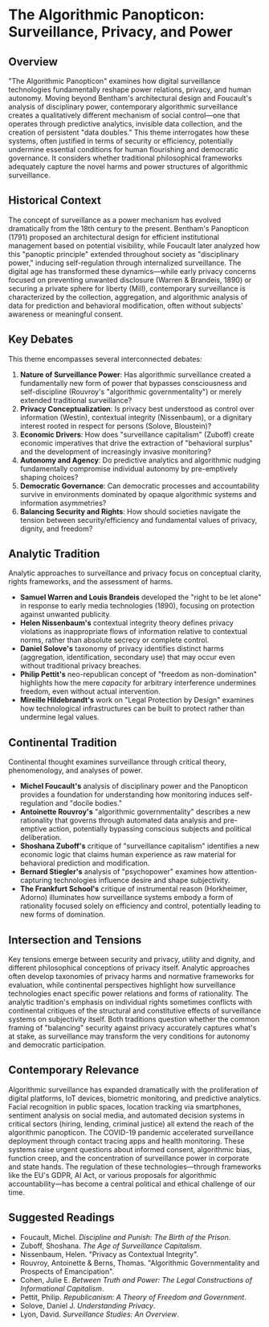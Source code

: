 # The Algorithmic Panopticon: Surveillance, Privacy, and Power

## Overview

"The Algorithmic Panopticon" examines how digital surveillance technologies fundamentally reshape power relations, privacy, and human autonomy. Moving beyond Bentham's architectural design and Foucault's analysis of disciplinary power, contemporary algorithmic surveillance creates a qualitatively different mechanism of social control—one that operates through predictive analytics, invisible data collection, and the creation of persistent "data doubles." This theme interrogates how these systems, often justified in terms of security or efficiency, potentially undermine essential conditions for human flourishing and democratic governance. It considers whether traditional philosophical frameworks adequately capture the novel harms and power structures of algorithmic surveillance.

## Historical Context

The concept of surveillance as a power mechanism has evolved dramatically from the 18th century to the present. Bentham's Panopticon (1791) proposed an architectural design for efficient institutional management based on potential visibility, while Foucault later analyzed how this "panoptic principle" extended throughout society as "disciplinary power," inducing self-regulation through internalized surveillance. The digital age has transformed these dynamics—while early privacy concerns focused on preventing unwanted disclosure (Warren & Brandeis, 1890) or securing a private sphere for liberty (Mill), contemporary surveillance is characterized by the collection, aggregation, and algorithmic analysis of data for prediction and behavioral modification, often without subjects' awareness or meaningful consent.

## Key Debates

This theme encompasses several interconnected debates:

1. **Nature of Surveillance Power**: Has algorithmic surveillance created a fundamentally new form of power that bypasses consciousness and self-discipline (Rouvroy's "algorithmic governmentality") or merely extended traditional surveillance?
2. **Privacy Conceptualization**: Is privacy best understood as control over information (Westin), contextual integrity (Nissenbaum), or a dignitary interest rooted in respect for persons (Solove, Bloustein)?
3. **Economic Drivers**: How does "surveillance capitalism" (Zuboff) create economic imperatives that drive the extraction of "behavioral surplus" and the development of increasingly invasive monitoring?
4. **Autonomy and Agency**: Do predictive analytics and algorithmic nudging fundamentally compromise individual autonomy by pre-emptively shaping choices?
5. **Democratic Governance**: Can democratic processes and accountability survive in environments dominated by opaque algorithmic systems and information asymmetries?
6. **Balancing Security and Rights**: How should societies navigate the tension between security/efficiency and fundamental values of privacy, dignity, and freedom?

## Analytic Tradition

Analytic approaches to surveillance and privacy focus on conceptual clarity, rights frameworks, and the assessment of harms.

* **Samuel Warren and Louis Brandeis** developed the "right to be let alone" in response to early media technologies (1890), focusing on protection against unwanted publicity.
* **Helen Nissenbaum's** contextual integrity theory defines privacy violations as inappropriate flows of information relative to contextual norms, rather than absolute secrecy or complete control.
* **Daniel Solove's** taxonomy of privacy identifies distinct harms (aggregation, identification, secondary use) that may occur even without traditional privacy breaches.
* **Philip Pettit's** neo-republican concept of "freedom as non-domination" highlights how the mere *capacity* for arbitrary interference undermines freedom, even without actual intervention.
* **Mireille Hildebrandt's** work on "Legal Protection by Design" examines how technological infrastructures can be built to protect rather than undermine legal values.

## Continental Tradition

Continental thought examines surveillance through critical theory, phenomenology, and analyses of power.

* **Michel Foucault's** analysis of disciplinary power and the Panopticon provides a foundation for understanding how monitoring induces self-regulation and "docile bodies."
* **Antoinette Rouvroy's** "algorithmic governmentality" describes a new rationality that governs through automated data analysis and pre-emptive action, potentially bypassing conscious subjects and political deliberation.
* **Shoshana Zuboff's** critique of "surveillance capitalism" identifies a new economic logic that claims human experience as raw material for behavioral prediction and modification.
* **Bernard Stiegler's** analysis of "psychopower" examines how attention-capturing technologies influence desire and shape subjectivity.
* **The Frankfurt School's** critique of instrumental reason (Horkheimer, Adorno) illuminates how surveillance systems embody a form of rationality focused solely on efficiency and control, potentially leading to new forms of domination.

## Intersection and Tensions

Key tensions emerge between security and privacy, utility and dignity, and different philosophical conceptions of privacy itself. Analytic approaches often develop taxonomies of privacy harms and normative frameworks for evaluation, while continental perspectives highlight how surveillance technologies enact specific power relations and forms of rationality. The analytic tradition's emphasis on individual rights sometimes conflicts with continental critiques of the structural and constitutive effects of surveillance systems on subjectivity itself. Both traditions question whether the common framing of "balancing" security against privacy accurately captures what's at stake, as surveillance may transform the very conditions for autonomy and democratic participation.

## Contemporary Relevance

Algorithmic surveillance has expanded dramatically with the proliferation of digital platforms, IoT devices, biometric monitoring, and predictive analytics. Facial recognition in public spaces, location tracking via smartphones, sentiment analysis on social media, and automated decision systems in critical sectors (hiring, lending, criminal justice) all extend the reach of the algorithmic panopticon. The COVID-19 pandemic accelerated surveillance deployment through contact tracing apps and health monitoring. These systems raise urgent questions about informed consent, algorithmic bias, function creep, and the concentration of surveillance power in corporate and state hands. The regulation of these technologies—through frameworks like the EU's GDPR, AI Act, or various proposals for algorithmic accountability—has become a central political and ethical challenge of our time.

## Suggested Readings

* Foucault, Michel. *Discipline and Punish: The Birth of the Prison*.
* Zuboff, Shoshana. *The Age of Surveillance Capitalism*.
* Nissenbaum, Helen. "Privacy as Contextual Integrity".
* Rouvroy, Antoinette & Berns, Thomas. "Algorithmic Governmentality and Prospects of Emancipation".
* Cohen, Julie E. *Between Truth and Power: The Legal Constructions of Informational Capitalism*.
* Pettit, Philip. *Republicanism: A Theory of Freedom and Government*.
* Solove, Daniel J. *Understanding Privacy*.
* Lyon, David. *Surveillance Studies: An Overview*.